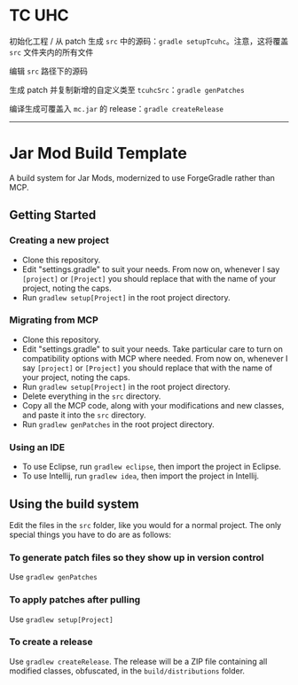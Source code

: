 # TC UHC

初始化工程 / 从 patch 生成 `src` 中的源码：`gradle setupTcuhc`。注意，这将覆盖 `src` 文件夹内的所有文件

编辑 `src` 路径下的源码

生成 patch 并复制新增的自定义类至 `tcuhcSrc`：`gradle genPatches`

编译生成可覆盖入 `mc.jar` 的 release：`gradle createRelease`

----------

# Jar Mod Build Template
A build system for Jar Mods, modernized to use ForgeGradle rather than MCP.

## Getting Started
### Creating a new project
- Clone this repository.
- Edit "settings.gradle" to suit your needs. From now on, whenever I say `[project]` or `[Project]` you should replace that with the name of your project, noting the caps.
- Run `gradlew setup[Project]` in the root project directory.

### Migrating from MCP
- Clone this repository.
- Edit "settings.gradle" to suit your needs. Take particular care to turn on compatibility options with MCP where needed. From now on, whenever I say `[project]` or `[Project]` you should replace that with the name of your project, noting the caps.
- Run `gradlew setup[Project]` in the root project directory.
- Delete everything in the `src` directory.
- Copy all the MCP code, along with your modifications and new classes, and paste it into the `src` directory.
- Run `gradlew genPatches` in the root project directory.

### Using an IDE
- To use Eclipse, run `gradlew eclipse`, then import the project in Eclipse.
- To use Intellij, run `gradlew idea`, then import the project in Intellij.

## Using the build system
Edit the files in the `src` folder, like you would for a normal project. The only special things you have to do are as follows:
### To generate patch files so they show up in version control
Use `gradlew genPatches`
### To apply patches after pulling
Use `gradlew setup[Project]`
### To create a release
Use `gradlew createRelease`. The release will be a ZIP file containing all modified classes, obfuscated, in the `build/distributions` folder.
